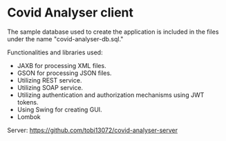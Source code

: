 ﻿# Covid Analyser client
 
The sample database used to create the application is included in the files under the name "covid-analyser-db.sql."

Functionalities and libraries used:

- JAXB for processing XML files.
- GSON for processing JSON files.
- Utilizing REST service.
- Utilizing SOAP service.
- Utilizing authentication and authorization mechanisms using JWT tokens.
- Using Swing for creating GUI.
- Lombok

Server: https://github.com/tobi13072/covid-analyser-server
